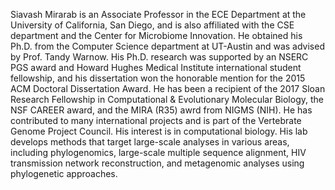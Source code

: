 Siavash Mirarab is an Associate Professor in the ECE Department at the University of California, San Diego, and is also affiliated with the CSE department and the Center for Microbiome Innovation. He obtained his Ph.D. from the Computer Science department at UT-Austin and was advised by Prof. Tandy Warnow. His Ph.D. research was supported by an NSERC PGS award and Howard Hughes Medical Institute international student fellowship, and his dissertation won the honorable mention for the 2015 ACM Doctoral Dissertation Award. He has been a recipient of the 2017 Sloan Research Fellowship in Computational & Evolutionary Molecular Biology, the NSF CAREER award, and the MIRA (R35) awrd from NIGMS (NIH). He has contributed to many international projects and is part of the Vertebrate Genome Project Council. His interest is in computational biology. His lab develops methods that target large-scale analyses in various areas, including phylogenomics, large-scale multiple sequence alignment, HIV transmission network reconstruction, and metagenomic analyses using phylogenetic approaches.
